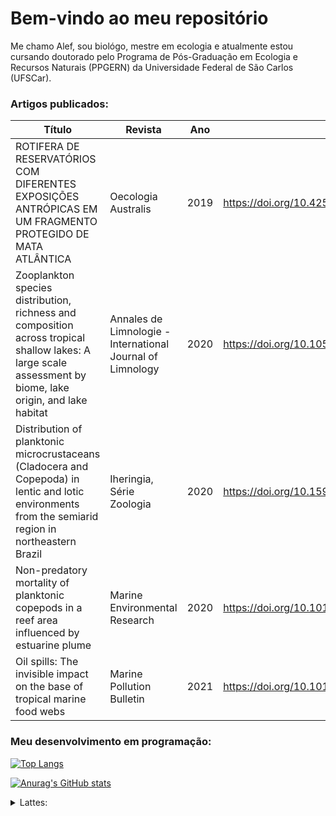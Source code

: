 # Bem-vindo ao meu repositório
Me chamo Alef, sou biológo, mestre em ecologia e atualmente estou cursando doutorado pelo Programa de Pós-Graduação em Ecologia e Recursos Naturais (PPGERN) da Universidade Federal de São Carlos (UFSCar).


### Artigos publicados: 
  
| Título                                                                                                                                                     | Revista                                                    | Ano  | Doi                                            |
|------------------------------------------------------------------------------------------------------------------------------------------------------------|------------------------------------------------------------|------|-------------------------------------------------|
| ROTIFERA DE RESERVATÓRIOS COM DIFERENTES EXPOSIÇÕES ANTRÓPICAS EM UM FRAGMENTO PROTEGIDO DE MATA ATLÂNTICA                                                 | Oecologia Australis                                        | 2019 | https://doi.org/10.4257/oeco.2019.2302.11       |
| Zooplankton species distribution, richness and composition across tropical shallow lakes: A large scale assessment by biome, lake origin, and lake habitat | Annales de Limnologie - International Journal of Limnology | 2020 | https://doi.org/10.1051/limn/2020023            |
| Distribution of planktonic microcrustaceans (Cladocera and Copepoda) in lentic and lotic environments from the semiarid region in northeastern Brazil      | Iheringia, Série Zoologia                                  | 2020 | https://doi.org/10.1590/1678-4766e2020002       |
| Non-predatory mortality of planktonic copepods in a reef area influenced by estuarine plume                                                                | Marine Environmental Research                              | 2020 | https://doi.org/10.1016/j.marenvres.2020.105024 |
| Oil spills: The invisible impact on the base of tropical marine food webs                                                                                  |  Marine Pollution Bulletin                                 | 2021 | https://doi.org/10.1016/j.marpolbul.2021.112281 |


### Meu desenvolvimento em programação: 


   [![Top Langs](https://github-readme-stats.vercel.app/api/top-langs/?username=alefjonathan29&layout=compact)](https://github.com/anuraghazra/github-readme-stats)


[![Anurag's GitHub stats](https://github-readme-stats.vercel.app/api?username=alefjonathan29&layout=compact)](https://github.com/anuraghazra/github-readme-stats)

<details>
   <summary>Lattes:</summary>
   <p>http://lattes.cnpq.br/1189803000835992
      </p>
</details>
